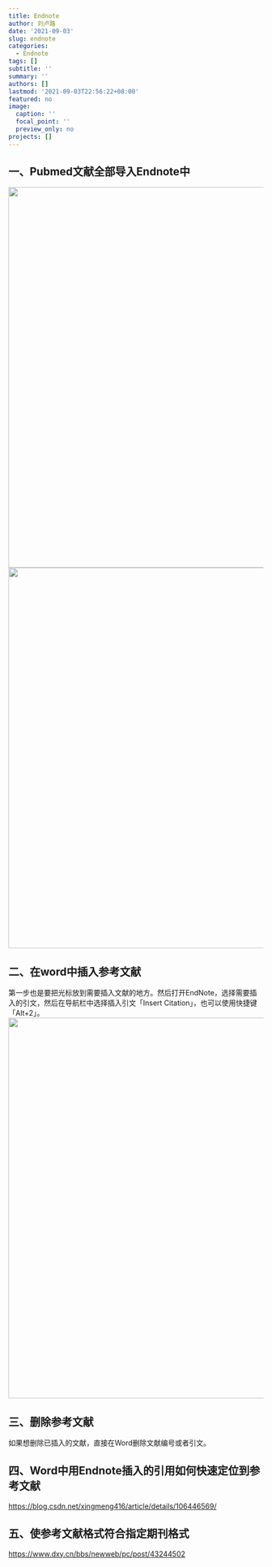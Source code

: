 ```yaml
---
title: Endnote
author: 刘卢路
date: '2021-09-03'
slug: endnote
categories: 
  - Endnote
tags: []
subtitle: ''
summary: ''
authors: []
lastmod: '2021-09-03T22:56:22+08:00'
featured: no
image:
  caption: ''
  focal_point: ''
  preview_only: no
projects: []
---
```

## **一、Pubmed文献全部导入Endnote中**
<img src="{{< blogdown/postref >}}index_files/figure-html/1-2.png" width="750" />
<img src="{{< blogdown/postref >}}index_files/figure-html/1-3.png" width="750" />

## **二、在word中插入参考文献**
第一步也是要把光标放到需要插入文献的地方。然后打开EndNote，选择需要插入的引文，然后在导航栏中选择插入引文「Insert Citation」，也可以使用快捷键「Alt+2」。
<img src="{{< blogdown/postref >}}index_files/figure-html/1-1.png" width="750" />


## **三、删除参考文献**

如果想删除已插入的文献，直接在Word删除文献编号或者引文。

## **四、Word中用Endnote插入的引用如何快速定位到参考文献**
https://blog.csdn.net/xingmeng416/article/details/106446569/

## **五、使参考文献格式符合指定期刊格式**
https://www.dxy.cn/bbs/newweb/pc/post/43244502

